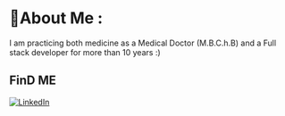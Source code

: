 # 💫About Me :
I am practicing both medicine as a Medical Doctor (M.B.C.h.B) and a Full stack developer for more than 10 years :) 

##  FinD ME
[![LinkedIn](https://img.shields.io/badge/LinkedIn-%230077B5.svg?logo=linkedin&logoColor=white)](https://linkedin.com/in/drpshtiwan
)


  
